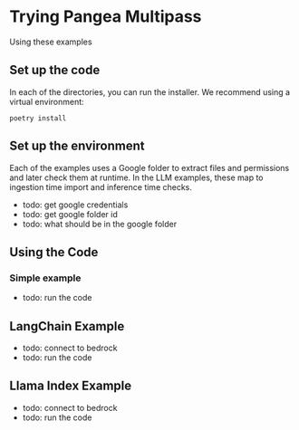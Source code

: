 # Trying Pangea Multipass

Using these examples

## Set up the code

In each of the directories, you can run the installer. We recommend using a virtual environment:

```
poetry install
```

## Set up the environment

Each of the examples uses a Google folder to extract files and permissions and later check them at runtime. In the LLM examples, these map to ingestion time import and inference time checks.

- todo: get google credentials
- todo: get google folder id
- todo: what should be in the google folder

## Using the Code


### Simple example

- todo: run the code

## LangChain Example

- todo: connect to bedrock
- todo: run the code

## Llama Index Example

- todo: connect to bedrock
- todo: run the code
